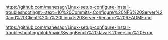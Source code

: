 https://github.com/mahesagr/Linux-setup-configure-Install-troubleshooting#:~:text=10%20Commits-,Configure%20NFS%20Server%20and%20Client%20in%20Linux%20Server,-Rename%20README.md

https://github.com/mahesagr/Linux-setup-configure-Install-troubleshooting/blob/main/SwingBench%20Java%20version%20Error
